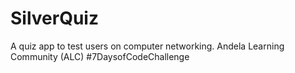 # SilverQuiz
A quiz app to test users on computer networking. Andela Learning Community (ALC) #7DaysofCodeChallenge
